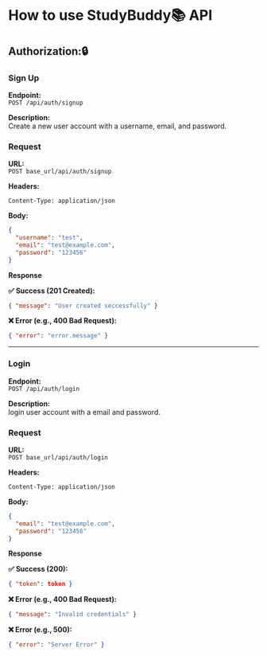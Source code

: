 # How to use StudyBuddy📚 API

## Authorization:🔒

### Sign Up

**Endpoint:**  
`POST /api/auth/signup`

**Description:**  
Create a new user account with a username, email, and password.

### Request

**URL:**  
`POST base_url/api/auth/signup`

**Headers:**

```http
Content-Type: application/json
```

**Body:**

```json
{
  "username": "test",
  "email": "test@example.com",
  "password": "123456"
}
```

**Response**

**✅ Success (201 Created):**

```json
{ "message": "User created seccessfully" }
```

**❌ Error (e.g., 400 Bad Request):**

```json
{ "error": "error.message" }
```

---

### Login

**Endpoint:**  
`POST /api/auth/login`

**Description:**  
login user account with a email and password.

### Request

**URL:**  
`POST base_url/api/auth/login`

**Headers:**

```http
Content-Type: application/json
```

**Body:**

```json
{
  "email": "test@example.com",
  "password": "123456"
}
```

**Response**

**✅ Success (200):**

```json
{ "token": token }
```

**❌ Error (e.g., 400 Bad Request):**

```json
{ "message": "Invalid credentials" }
```

**❌ Error (e.g., 500):**

```json
{ "error": "Server Error" }
```
